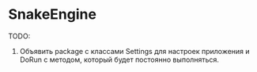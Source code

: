 # SnakeEngine
TODO:
1. Объявить package с классами Settings для настроек приложения и DoRun с методом, который будет постоянно выполняться.
